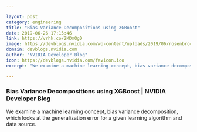 ```yaml
---

layout: post
category: engineering
title: "Bias Variance Decompositions using XGBoost"
date: 2019-06-26 17:15:46
link: https://vrhk.co/2KDmQgD
image: https://devblogs.nvidia.com/wp-content/uploads/2019/06/rosenbrock_function.png
domain: devblogs.nvidia.com
author: "NVIDIA Developer Blog"
icon: https://devblogs.nvidia.com/favicon.ico
excerpt: "We examine a machine learning concept, bias variance decomposition, which looks at the generalization error for a given learning algorithm and data source."

---
```


### Bias Variance Decompositions using XGBoost | NVIDIA Developer Blog

We examine a machine learning concept, bias variance decomposition, which looks at the generalization error for a given learning algorithm and data source.